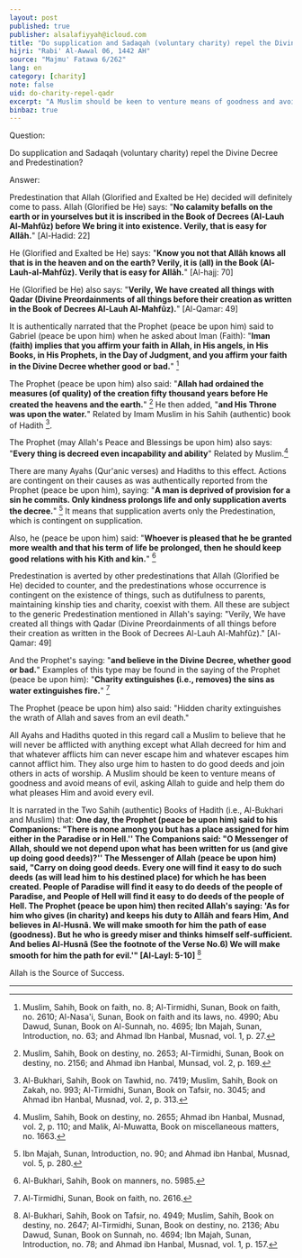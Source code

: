 ```yaml
---
layout: post
published: true
publisher: alsalafiyyah@icloud.com
title: "Do supplication and Sadaqah (voluntary charity) repel the Divine Decree and Predestination?"
hijri: "Rabi' Al-Awwal 06, 1442 AH"
source: "Majmu' Fatawa 6/262"
lang: en
category: [charity]
note: false
uid: do-charity-repel-qadr
excerpt: "A Muslim should be keen to venture means of goodness and avoid means of evil, asking Allah to guide and help them do what pleases Him and avoid every evil."
binbaz: true
---
```


Question: 

Do supplication and Sadaqah (voluntary charity) repel the Divine Decree and Predestination? 

Answer:

Predestination that Allah (Glorified and Exalted be He) decided will definitely come to pass. Allah (Glorified be He) says: "**No calamity befalls on the earth or in yourselves but it is inscribed in the Book of Decrees (Al-Lauh Al-Mahfûz) before We bring it into existence. Verily, that is easy for Allâh.**" [Al-Hadid: 22]

He (Glorified and Exalted be He) says: "**Know you not that Allâh knows all that is in the heaven and on the earth? Verily, it is (all) in the Book (Al-Lauh-al-Mahfûz). Verily that is easy for Allâh.**" [Al-hajj: 70]

He (Glorified be He) also says: "**Verily, We have created all things with Qadar (Divine Preordainments of all things before their creation as written in the Book of Decrees Al-Lauh Al-Mahfûz).**" [Al-Qamar: 49]

It is authentically narrated that the Prophet (peace be upon him) said to Gabriel (peace be upon him) when he asked about Iman (Faith): "**Iman (faith) implies that you affirm your faith in Allah, in His angels, in His Books, in His Prophets, in the Day of Judgment, and you affirm your faith in the Divine Decree whether good or bad.**" [^1]

The Prophet (peace be upon him) also said: "**Allah had ordained the measures (of quality) of the creation fifty thousand years before He created the heavens and the earth.**" [^2] He then added, "**and His Throne was upon the water.**" Related by Imam Muslim in his Sahih (authentic) book of Hadith [^3]. 

The Prophet (may Allah's Peace and Blessings be upon him) also says: "**Every thing is decreed even incapability and ability**" Related by Muslim.[^4]

There are many Ayahs (Qur'anic verses) and Hadiths to this effect. Actions are contingent on their causes as was authentically reported from the Prophet (peace be upon him), saying: "**A man is deprived of provision for a sin he commits. Only kindness prolongs life and only supplication averts the decree.**" [^5] It means that supplication averts only the Predestination, which is contingent on supplication.

Also, he (peace be upon him) said: "**Whoever is pleased that he be granted more wealth and that his term of life be prolonged, then he should keep good relations with his Kith and kin.**" [^6]

Predestination is averted by other predestinations that Allah (Glorified be He) decided to counter, and the predestinations whose occurrence is contingent on the existence of things, such as dutifulness to parents, maintaining kinship ties and charity, coexist with them. All these are subject to the generic Predestination mentioned in Allah's saying: "Verily, We have created all things with Qadar (Divine Preordainments of all things before their creation as written in the Book of Decrees Al-Lauh Al-Mahfûz)." [Al-Qamar: 49] 

And the Prophet's saying: "**and believe in the Divine Decree, whether good or bad.**" Examples of this type may be found in the saying of the Prophet (peace be upon him): "**Charity extinguishes (i.e., removes) the sins as water extinguishes fire.**" [^7] 

The Prophet (peace be upon him) also said: "Hidden charity extinguishes the wrath of Allah and saves from an evil death."

All Ayahs and Hadiths quoted in this regard call a Muslim to believe that he will never be afflicted with anything except what Allah decreed for him and that whatever afflicts him can never escape him and whatever escapes him cannot afflict him. They also urge him to hasten to do good deeds and join others in acts of worship. A Muslim should be keen to venture means of goodness and avoid means of evil, asking Allah to guide and help them do what pleases Him and avoid every evil.

It is narrated in the Two Sahih (authentic) Books of Hadith (i.e., Al-Bukhari and Muslim) that: **One day, the Prophet (peace be upon him) said to his Companions: "There is none among you but has a place assigned for him either in the Paradise or in Hell.'' The Companions said: "O Messenger of Allah, should we not depend upon what has been written for us (and give up doing good deeds)?'' The Messenger of Allah (peace be upon him) said, "Carry on doing good deeds. Every one will find it easy to do such deeds (as will lead him to his destined place) for which he has been created. People of Paradise will find it easy to do deeds of the people of Paradise, and People of Hell will find it easy to do deeds of the people of Hell. The Prophet (peace be upon him) then recited Allah's saying: 'As for him who gives (in charity) and keeps his duty to Allâh and fears Him, And believes in Al-Husnâ. We will make smooth for him the path of ease (goodness). But he who is greedy miser and thinks himself self-sufficient. And belies Al-Husnâ (See the footnote of the Verse No.6) We will make smooth for him the path for evil.'" [Al-Layl: 5-10]** [^8]

Allah is the Source of Success. 

---

[^1]: Muslim, Sahih, Book on faith, no. 8; Al-Tirmidhi, Sunan, Book on faith, no. 2610; Al-Nasa'i, Sunan, Book on faith and its laws, no. 4990; Abu Dawud, Sunan, Book on Al-Sunnah, no. 4695; Ibn Majah, Sunan, Introduction, no. 63; and Ahmad Ibn Hanbal, Musnad, vol. 1, p. 27.
[^2]: Muslim, Sahih, Book on destiny, no. 2653; Al-Tirmidhi, Sunan, Book on destiny, no. 2156; and Ahmad ibn Hanbal, Munsad, vol. 2, p. 169.
[^3]: Al-Bukhari, Sahih, Book on Tawhid, no. 7419; Muslim, Sahih, Book on Zakah, no. 993; Al-Tirmidhi, Sunan, Book on Tafsir, no. 3045; and Ahmad ibn Hanbal, Musnad, vol. 2, p. 313.
[^4]: Muslim, Sahih, Book on destiny, no. 2655; Ahmad ibn Hanbal, Musnad, vol. 2, p. 110; and Malik, Al-Muwatta, Book on miscellaneous matters, no. 1663.
[^5]: Ibn Majah, Sunan, Introduction, no. 90; and Ahmad ibn Hanbal, Musnad, vol. 5, p. 280.
[^6]: Al-Bukhari, Sahih, Book on manners, no. 5985.
[^7]: Al-Tirmidhi, Sunan, Book on faith, no. 2616.
[^8]: Al-Bukhari, Sahih, Book on Tafsir, no. 4949; Muslim, Sahih, Book on destiny, no. 2647; Al-Tirmidhi, Sunan, Book on destiny, no. 2136; Abu Dawud, Sunan, Book on Sunnah, no. 4694; Ibn Majah, Sunan, Introduction, no. 78; and Ahmad ibn Hanbal, Musnad, vol. 1, p. 157.

